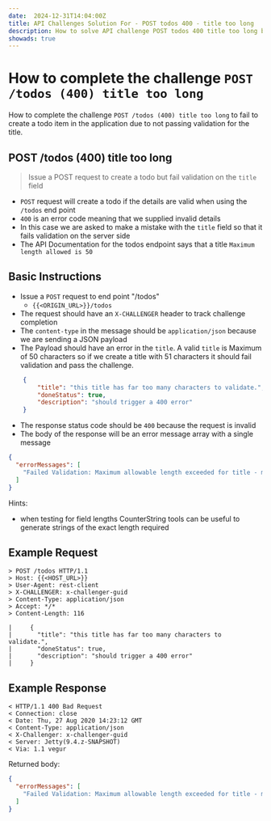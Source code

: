 ```yaml
---
date:  2024-12-31T14:04:00Z
title: API Challenges Solution For - POST todos 400 - title too long
description: How to solve API challenge POST todos 400 title too long by sending request details such that they fail validation.
showads: true
---
```


# How to complete the challenge `POST /todos (400) title too long`

How to complete the challenge `POST /todos (400) title too long` to fail to create a todo item in the application due to not passing validation for the title.

## POST /todos (400) title too long

> Issue a POST request to create a todo but fail validation on the `title` field

- `POST` request will create a todo if the details are valid when using the `/todos` end point
- `400` is an error code meaning that we supplied invalid details
- In this case we are asked to make a mistake with the `title` field so that it fails validation on the server side
- The API Documentation for the todos endpoint says that a title `Maximum length allowed is 50`

## Basic Instructions

- Issue a `POST` request to end point "/todos"
    - `{{<ORIGIN_URL>}}/todos`
- The request should have an `X-CHALLENGER` header to track challenge completion
- The `content-type` in the message should be `application/json` because we are sending a JSON payload
- The Payload should have an error in the `title`. A valid `title` is Maximum of 50 characters so if we create a title with 51 characters it should fail validation and pass the challenge.

```json
    {
        "title": "this title has far too many characters to validate.",
        "doneStatus": true,
        "description": "should trigger a 400 error"
    }
```
- The response status code should be `400` because the request is invalid
- The body of the response will be an error message array with a single message

```json
{
  "errorMessages": [
    "Failed Validation: Maximum allowable length exceeded for title - maximum allowed is 50"
  ]
}
```

Hints:

- when testing for field lengths CounterString tools can be useful to generate strings of the exact length required

## Example Request

~~~~~~~~
> POST /todos HTTP/1.1
> Host: {{<HOST_URL>}}
> User-Agent: rest-client
> X-CHALLENGER: x-challenger-guid
> Content-Type: application/json
> Accept: */*
> Content-Length: 116

|     {
|       "title": "this title has far too many characters to validate.",
|       "doneStatus": true,
|       "description": "should trigger a 400 error"
|     }
~~~~~~~~

## Example Response

~~~~~~~~
< HTTP/1.1 400 Bad Request
< Connection: close
< Date: Thu, 27 Aug 2020 14:23:12 GMT
< Content-Type: application/json
< X-Challenger: x-challenger-guid
< Server: Jetty(9.4.z-SNAPSHOT)
< Via: 1.1 vegur
~~~~~~~~

Returned body:

```json
{
  "errorMessages": [
    "Failed Validation: Maximum allowable length exceeded for title - maximum allowed is 50"
  ]
}
```






